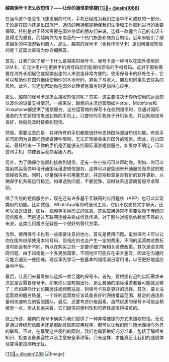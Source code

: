 **越南保号卡怎么收短信？——让你的通信更便捷[[TG💪+ @esim1088](https://t.me/s/esim1088)]**

在当今这个信息化飞速发展的时代，手机已经成为我们生活中不可或缺的一部分。无论是在国内还是出国旅行，通讯的畅通都是确保我们生活和工作顺利进行的重要保障。特别是对于经常需要在国外停留的朋友们来说，选择一款适合自己的电话卡显得尤为重要。而越南作为东南亚的一个热门旅游和商务目的地，近年来吸引了越来越多的中国游客和商人。那么，越南的保号卡（也称作SIM卡）是如何接收短信的呢？这篇文章将为你详细解答。

首先，让我们来了解一下什么是越南的保号卡。保号卡是一种可以在国外使用的SIM卡，它允许用户在更换手机或号码后仍能保持原有的手机号码。这对于那些需要在海外长期居住或频繁出差的人来说是非常方便的。使用保号卡的好处在于，它可以帮助你在国外继续使用你的本地号码，避免了与家人、朋友和同事失去联系的风险。此外，它还能帮助你在国外处理紧急事务时更加得心应手。

那么，越南的保号卡是怎么接收短信的呢？其实，这主要取决于你所使用的运营商以及你的设备支持情况。一般来说，越南的主流运营商如Viettel、Mobifone和Vinaphone都提供了短信服务。这些运营商的保号卡在收到短信时，会通过国际漫游的方式将短信发送到你的手机上。只要你的手机处于开机状态，并且网络信号良好，你就能及时接收到短信。

然而，需要注意的是，并非所有的手机都能很好地支持国际漫游短信功能。有些手机可能因为设置问题或者硬件限制，无法正常接收来自国外的短信。因此，在出国前，最好检查一下你的手机是否能够支持国际漫游短信服务。如果你不确定，可以咨询手机厂商或者运营商客服人员。

另外，为了确保你能顺利接收到短信，还有一些小技巧可以帮助你。例如，你可以提前向运营商申请开通国际漫游短信服务，这样可以避免因未开通服务而导致的短信接收失败。同时，尽量保持手机电量充足，并定期检查是否有新的软件更新，以确保手机系统运行稳定。如果遇到问题，不要犹豫，及时联系运营商客服寻求帮助。

除了传统的短信服务外，现在还有许多基于互联网的应用程序（APP）也可以实现类似的功能。比如微信、WhatsApp等即时通讯工具，它们不仅支持文字聊天，还可以发送语音、图片、视频等多种形式的信息。这些应用通常不需要依赖于传统的短信服务，而是通过互联网连接来完成信息传递。对于那些对短信依赖度不高的人来说，这类应用程序无疑是一个很好的替代方案。

当然，使用保号卡也有一些需要注意的地方。首先是费用问题。虽然保号卡可以让你在国外继续使用本地号码，但相应的也会产生一定的费用。不同的运营商收费标准可能会有所不同，所以在购买之前一定要仔细了解相关资费政策。其次是语言障碍问题。由于越南是一个多民族国家，不同地区可能存在语言差异，因此在沟通时可能会遇到一些困难。建议事先学习一些基本的越南语日常用语，以便更好地适应当地环境。

最后，让我们来看看如何选择一款合适的保号卡。首先，要根据自己的实际需求来决定是否需要保号卡。如果你只是短期出行，那么普通的国际漫游套餐可能就足够了；而如果你计划长期居住或频繁往返，则保号卡将是更好的选择。其次，要关注运营商的服务质量。一个好的运营商应该具备良好的网络覆盖范围、稳定的通话质量和快速响应的客服团队。最后，还要考虑价格因素。虽然优质的保号卡可能会稍微贵一点，但从长远来看，它们提供的便利性和可靠性是值得投资的。

综上所述，越南的保号卡确实为我们提供了一种非常便捷的方式来接收短信。无论是通过传统短信服务还是借助互联网应用程序，都可以让我们随时随地保持与外界的联系。不过，在享受这些便利的同时，我们也需要做好充分准备，包括了解相关知识、检查设备兼容性以及注意安全事项等。只有这样，才能真正让我们的通信体验变得更加顺畅无忧。

[[TG💪+ @esim1088](https://t.me/s/esim1088) ![Image](https://i.postimg.cc/4NQfJmqS/Snipaste-2025-05-13-00-14-12.png)]